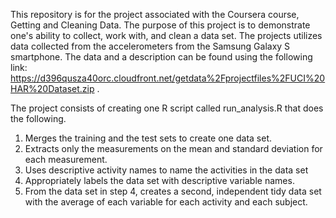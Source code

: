 This repository is for the project associated with the Coursera course, Getting and Cleaning Data.  The purpose of this project is to demonstrate one's ability to collect, work with, and clean a data set. The projects utilizes data collected from the accelerometers from the Samsung Galaxy S smartphone.  The data and a description can be found using the following link: https://d396qusza40orc.cloudfront.net/getdata%2Fprojectfiles%2FUCI%20HAR%20Dataset.zip .

The project consists of creating one R script called run_analysis.R that does the following.

1. Merges the training and the test sets to create one data set.
2. Extracts only the measurements on the mean and standard deviation for each measurement. 
3. Uses descriptive activity names to name the activities in the data set
4. Appropriately labels the data set with descriptive variable names. 
5. From the data set in step 4, creates a second, independent tidy data set with the average of each variable for each activity and each subject.
